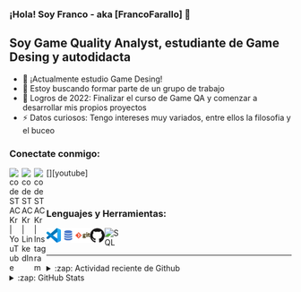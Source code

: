 ### ¡Hola! Soy Franco - aka [FrancoFarallo] 👋

## Soy Game Quality Analyst, estudiante de Game Desing y autodidacta

- 🌱 ¡Actualmente estudio Game Desing! 
- 👯 Estoy buscando formar parte de un grupo de trabajo
- 🥅 Logros de 2022: Finalizar el curso de Game QA y comenzar a desarrollar mis propios proyectos
- ⚡ Datos curiosos: Tengo intereses muy variados, entre ellos la filosofia y el buceo

### Conectate conmigo:

[<img align="left" alt="codeSTACKr | YouTube" width="22px" src="https://cdn.jsdelivr.net/npm/simple-icons@v3/icons/youtube.svg" />][youtube]
[<img align="left" alt="codeSTACKr | LinkedIn" width="22px" src="https://cdn.jsdelivr.net/npm/simple-icons@v3/icons/linkedin.svg" />][linkedin]
[<img align="left" alt="codeSTACKr | Instagram" width="22px" src="https://cdn.jsdelivr.net/npm/simple-icons@v3/icons/instagram.svg" />][instagram]

<br />

### Lenguajes y Herramientas:

<img align="left" alt="Visual Studio Code" width="26px" src="https://raw.githubusercontent.com/github/explore/80688e429a7d4ef2fca1e82350fe8e3517d3494d/topics/visual-studio-code/visual-studio-code.png" />
<img align="left" alt="SQL" width="26px" src="https://raw.githubusercontent.com/github/explore/80688e429a7d4ef2fca1e82350fe8e3517d3494d/topics/sql/sql.png" />
<img align="left" alt="Git" width="26px" src="https://raw.githubusercontent.com/github/explore/80688e429a7d4ef2fca1e82350fe8e3517d3494d/topics/git/git.png" />
<img align="left" alt="GitHub" width="26px" src="https://raw.githubusercontent.com/github/explore/78df643247d429f6cc873026c0622819ad797942/topics/github/github.png" />
<img align="left" alt="SQL" width="26px" src="https://e7.pngegg.com/pngimages/761/45/png-clipart-professional-python-programmer-computer-programming-android-android-blue-logo.png" />

<br />
<br />

---

<details>
  <summary>:zap: Actividad reciente de Github</summary>
  
<!--START_SECTION:activity-->
1. 🎉 Creación del proyecto (https://github.com/FrancoFarallo/Proyecto_Propio_Losas.git) in [FrancoFarallo/Proyecto_Propio_Losas](https://github.com/FrancoFarallo/Proyecto_Propio_Losas.git)
<!--END_SECTION:activity-->

</details>

<details>
  <summary>:zap: GitHub Stats</summary>

  <img align="left" alt="Estadisticas de FrancoFarallo en Github" src="https://github-readme-stats.codestackr.vercel.app/api?username=FrancoFarallo&show_icons=true&hide_border=true" />

</details>

[instagram]: https://www.instagram.com/frank_fara25/
[linkedin]: https://www.linkedin.com/in/franco-gabriel-farallo-18b9ab219/
